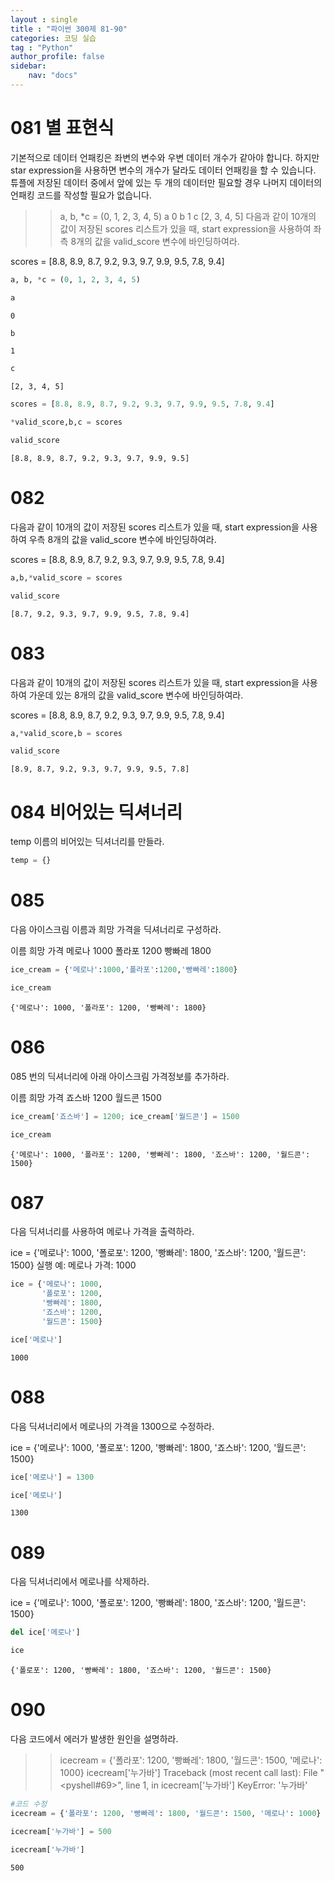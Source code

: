 ```yaml
---
layout : single
title : "파이썬 300제 81-90"
categories: 코딩 실습
tag : "Python"
author_profile: false
sidebar:
    nav: "docs"
---
```

# 081 별 표현식
기본적으로 데이터 언패킹은 좌변의 변수와 우변 데이터 개수가 같아야 합니다. 하지만 star expression을 사용하면 변수의 개수가 달라도 데이터 언패킹을 할 수 있습니다. 튜플에 저장된 데이터 중에서 앞에 있는 두 개의 데이터만 필요할 경우 나머지 데이터의 언패킹 코드를 작성할 필요가 없습니다.

>> a, b, *c = (0, 1, 2, 3, 4, 5)
>> a
0
>> b
1
>> c
[2, 3, 4, 5]
다음과 같이 10개의 값이 저장된 scores 리스트가 있을 때, start expression을 사용하여 좌측 8개의 값을 valid_score 변수에 바인딩하여라.

scores = [8.8, 8.9, 8.7, 9.2, 9.3, 9.7, 9.9, 9.5, 7.8, 9.4] 


```python
a, b, *c = (0, 1, 2, 3, 4, 5)
```


```python
a
```




    0




```python
b
```




    1




```python
c
```




    [2, 3, 4, 5]




```python
scores = [8.8, 8.9, 8.7, 9.2, 9.3, 9.7, 9.9, 9.5, 7.8, 9.4]
```


```python
*valid_score,b,c = scores
```


```python
valid_score
```




    [8.8, 8.9, 8.7, 9.2, 9.3, 9.7, 9.9, 9.5]



 # 082
다음과 같이 10개의 값이 저장된 scores 리스트가 있을 때, start expression을 사용하여 우측 8개의 값을 valid_score 변수에 바인딩하여라.

scores = [8.8, 8.9, 8.7, 9.2, 9.3, 9.7, 9.9, 9.5, 7.8, 9.4]  


```python
a,b,*valid_score = scores
```


```python
valid_score
```




    [8.7, 9.2, 9.3, 9.7, 9.9, 9.5, 7.8, 9.4]



# 083
다음과 같이 10개의 값이 저장된 scores 리스트가 있을 때, start expression을 사용하여 가운데 있는 8개의 값을 valid_score 변수에 바인딩하여라.


scores = [8.8, 8.9, 8.7, 9.2, 9.3, 9.7, 9.9, 9.5, 7.8, 9.4] 


```python
a,*valid_score,b = scores
```


```python
valid_score
```




    [8.9, 8.7, 9.2, 9.3, 9.7, 9.9, 9.5, 7.8]



# 084 비어있는 딕셔너리
temp 이름의 비어있는 딕셔너리를 만들라. 


```python
temp = {}
```

# 085
다음 아이스크림 이름과 희망 가격을 딕셔너리로 구성하라.

이름	희망 가격
메로나	1000
폴라포	1200
빵빠레	1800 


```python
ice_cream = {'메로나':1000,'폴라포':1200,'빵빠레':1800}
```


```python
ice_cream
```




    {'메로나': 1000, '폴라포': 1200, '빵빠레': 1800}



# 086
085 번의 딕셔너리에 아래 아이스크림 가격정보를 추가하라.

이름	희망 가격
죠스바	1200
월드콘	1500 


```python
ice_cream['죠스바'] = 1200; ice_cream['월드콘'] = 1500
```


```python
ice_cream
```




    {'메로나': 1000, '폴라포': 1200, '빵빠레': 1800, '죠스바': 1200, '월드콘': 1500}



# 087
다음 딕셔너리를 사용하여 메로나 가격을 출력하라.

ice = {'메로나': 1000,
       '폴로포': 1200,
       '빵빠레': 1800,
       '죠스바': 1200,
       '월드콘': 1500}
실행 예:
메로나 가격: 1000 


```python
ice = {'메로나': 1000,
       '폴로포': 1200,
       '빵빠레': 1800,
       '죠스바': 1200,
       '월드콘': 1500}
```


```python
ice['메로나']
```




    1000



# 088
다음 딕셔너리에서 메로나의 가격을 1300으로 수정하라.

ice = {'메로나': 1000,
       '폴로포': 1200,
       '빵빠레': 1800,
       '죠스바': 1200,
       '월드콘': 1500}


```python
ice['메로나'] = 1300
```


```python
ice['메로나']
```




    1300



# 089
다음 딕셔너리에서 메로나를 삭제하라.

ice = {'메로나': 1000,
       '폴로포': 1200,
       '빵빠레': 1800,
       '죠스바': 1200,
       '월드콘': 1500}


```python
del ice['메로나']
```


```python
ice
```




    {'폴로포': 1200, '빵빠레': 1800, '죠스바': 1200, '월드콘': 1500}



# 090
다음 코드에서 에러가 발생한 원인을 설명하라.

>> icecream = {'폴라포': 1200, '빵빠레': 1800, '월드콘': 1500, '메로나': 1000}
>> icecream['누가바']
Traceback (most recent call last):
  File "<pyshell#69>", line 1, in <module>
    icecream['누가바']
KeyError: '누가바'


```python
#코드 수정
icecream = {'폴라포': 1200, '빵빠레': 1800, '월드콘': 1500, '메로나': 1000}
```


```python
icecream['누가바'] = 500
```


```python
icecream['누가바']
```




    500




```python

```
